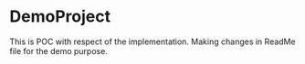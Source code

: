 # DemoProject
This is POC with respect of the implementation.
Making changes in ReadMe file for the demo purpose.
